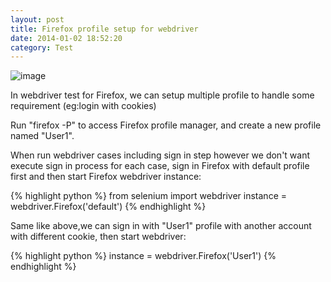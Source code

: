 ```yaml
---
layout: post
title: Firefox profile setup for webdriver
date: 2014-01-02 18:52:20
category: Test
---
```


![image](http://i67.photobucket.com/albums/h308/andward/girl_zps33e1fac6.jpg)

In webdriver test for Firefox, we can setup multiple profile to handle some requirement (eg:login with cookies)

Run "firefox -P" to access Firefox profile manager, and create a new profile named "User1".

When run webdriver cases including sign in step however we don't want execute sign in process for each case, sign in Firefox with default profile first and then start Firefox webdriver instance:

{% highlight python %}
from selenium import webdriver
instance = webdriver.Firefox('default')
{% endhighlight %}

Same like above,we can sign in with "User1" profile with another account with different cookie, then start webdriver:

{% highlight python %}
instance = webdriver.Firefox('User1')
{% endhighlight %} 